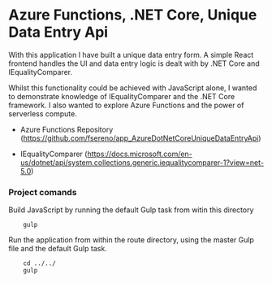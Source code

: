 # Azure Functions, .NET Core, Unique Data Entry Api

With this application I have built a unique data entry form. A simple React frontend handles the UI and data entry logic is dealt with by .NET Core and IEqualityComparer.

Whilst this functionality could be achieved with JavaScript alone, I wanted to demonstrate knowledge of IEqualityComparer and the .NET Core framework. I also wanted to explore Azure Functions and the power of serverless compute.

- Azure Functions Repository (https://github.com/fsereno/app_AzureDotNetCoreUniqueDataEntryApi)

- IEqualityComparer (https://docs.microsoft.com/en-us/dotnet/api/system.collections.generic.iequalitycomparer-1?view=net-5.0)

### Project comands ###

Build JavaScript by running the default Gulp task from witin this directory
```
    gulp
```

Run the application from within the route directory, using the master Gulp file and the default Gulp task.
```
    cd ../../
    gulp
```
